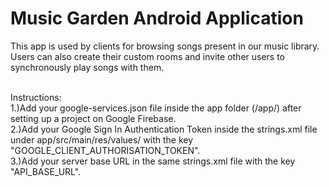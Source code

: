 # Music Garden Android Application

This app is used by clients for browsing songs present in our music library. </br>
Users can also create their custom rooms and invite other users to synchronously play songs with them. </br></br>

Instructions:</br>
1.)Add your google-services.json file inside the app folder (/app/) after setting up a project on Google Firebase. </br>
2.)Add your Google Sign In Authentication Token inside the strings.xml file under app/src/main/res/values/ with the key "GOOGLE_CLIENT_AUTHORISATION_TOKEN". </br>
3.)Add your server base URL in the same strings.xml file with the key "API_BASE_URL". </br>
